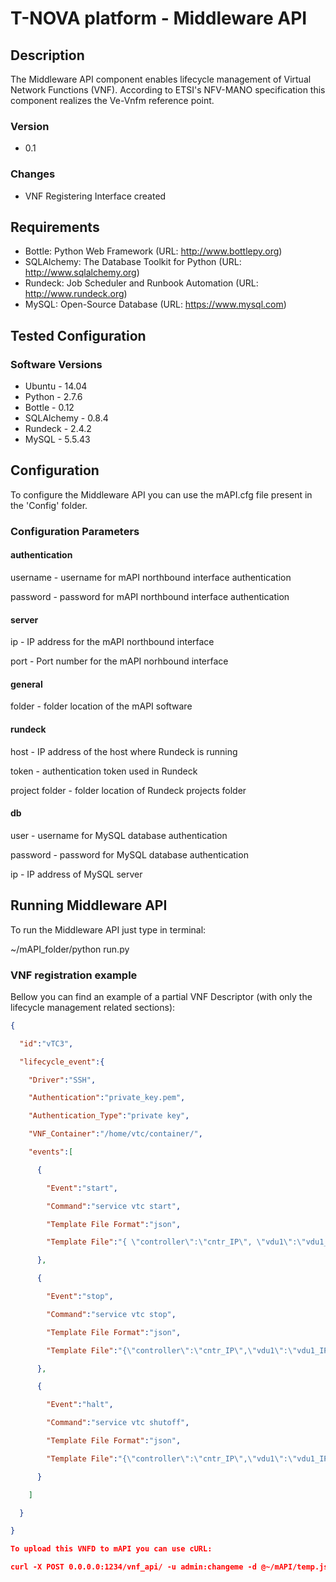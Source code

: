 # T-NOVA platform - Middleware API

## Description

The Middleware API component enables lifecycle management of Virtual Network Functions (VNF). According to ETSI's NFV-MANO specification this component realizes the Ve-Vnfm reference point.

### Version

- 0.1

### Changes

- VNF Registering Interface created

## Requirements

- Bottle: Python Web Framework (URL: http://www.bottlepy.org)
- SQLAlchemy: The Database Toolkit for Python (URL: http://www.sqlalchemy.org)
- Rundeck: Job Scheduler and Runbook Automation (URL: http://www.rundeck.org)
- MySQL: Open-Source Database (URL: https://www.mysql.com)

## Tested Configuration

### Software Versions
- Ubuntu - 14.04
- Python - 2.7.6
- Bottle - 0.12
- SQLAlchemy - 0.8.4
- Rundeck - 2.4.2
- MySQL - 5.5.43

## Configuration

To configure the Middleware API you can use the mAPI.cfg file present in the 'Config' folder.

### Configuration Parameters

#### authentication

username - username for mAPI northbound interface authentication

password - password for mAPI northbound interface authentication

#### server

ip - IP address for the mAPI northbound interface

port - Port number for the mAPI norhbound interface

#### general

folder - folder location of the mAPI software

#### rundeck

host - IP address of the host where Rundeck is running

token - authentication token used in Rundeck

project folder - folder location of Rundeck projects folder

#### db

user - username for MySQL database authentication

password -  password for MySQL database authentication

ip - IP address of MySQL server


## Running Middleware API

To run the Middleware API just type in terminal:

 ~/mAPI_folder/python run.py

### VNF registration example

Bellow you can find an example of a partial VNF Descriptor (with only the lifecycle management related sections):

```json
{

  "id":"vTC3", 

  "lifecycle_event":{

    "Driver":"SSH",

    "Authentication":"private_key.pem",

    "Authentication_Type":"private key",

    "VNF_Container":"/home/vtc/container/",

    "events":[

      {

        "Event":"start", 

        "Command":"service vtc start", 

        "Template File Format":"json", 

        "Template File":"{ \"controller\":\"cntr_IP\", \"vdu1\":\"vdu1_IP\", \"vdu2\":\"vdu2_IP\" }"

      },

      {

        "Event":"stop",

        "Command":"service vtc stop",

        "Template File Format":"json",

        "Template File":"{\"controller\":\"cntr_IP\",\"vdu1\":\"vdu1_IP\",\"vdu2\":\"vdu2_IP\"}"

      },

      {

        "Event":"halt",

        "Command":"service vtc shutoff",

        "Template File Format":"json",

        "Template File":"{\"controller\":\"cntr_IP\",\"vdu1\":\"vdu1_IP\",\"vdu2\":\"vdu2_IP\"}"

      }

    ]

  }

}

To upload this VNFD to mAPI you can use cURL:

curl -X POST 0.0.0.0:1234/vnf_api/ -u admin:changeme -d @~/mAPI/temp.json -v
